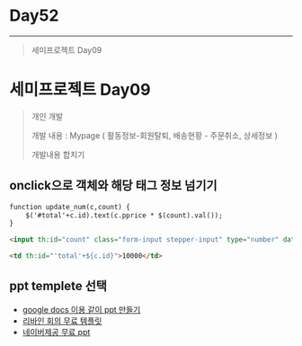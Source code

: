 # Day52

---

> 세미프로젝트 Day09
>

# 세미프로젝트 Day09

> 개인 개발 
>
> 개발 내용 : Mypage ( 활동정보-회원탈퇴, 배송현황 - 주문취소, 상세정보   )
>
> 개발내용 합치기 

## onclick으로 객체와 해당 태그 정보 넘기기 

```html
function update_num(c,count) {
	$('#total'+c.id).text(c.pprice * $(count).val());
}

<input th:id="count" class="form-input stepper-input" type="number" data-zeros="true" th:value="${c.count}" th:onclick="update_num([[${c}]],this)" min="1" max="1000">

<td th:id="'total'+${c.id}">10000</td>
```

## ppt templete 선택

- [google docs 이용 같이 ppt 만들기](https://docs.google.com/presentation/d/1upFYaKb7vqLy3j93h6VlixmRY24de5CrrNheaTwdWNI/edit#slide=id.p)
- [리바인 회의 무료 템플릿](https://slidesgo.com/ko/)
- [네이버제공 무료 ppt](https://hangeul.naver.com/2014/document)

